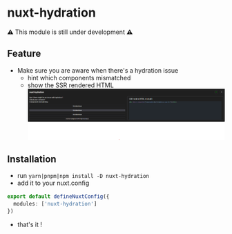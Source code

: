# nuxt-hydration

:warning: This module is still under development :warning:

## Feature

- Make sure you are aware when there's a hydration issue
  - hint which components mismatched
  - show the SSR rendered HTML
    ![hydration-UI](./.github/UI.png)


## Installation

- run `yarn|pnpm|npm install -D nuxt-hydration`
- add it to your nuxt.config
```ts
export default defineNuxtConfig({
  modules: ['nuxt-hydration']
})
```
- that's it !